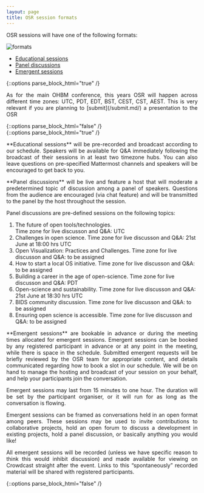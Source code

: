 ```yaml
---
layout: page
title: OSR session formats
---
```


OSR sessions will have one of the following formats:

<img align="center" src="../img/osr_themes_eao_geg.svg" alt="formats">

- [Educational sessions](#educational)
- [Panel discussions](#panel)
- [Emergent sessions](#emergent)

{::options parse_block_html="true" /}
<p align="justify">
As for the main OHBM conference, this years OSR will happen across different time zones: UTC, PDT, EDT, BST, CEST, CST, AEST. This is very relevant if you are planning to [submit](/submit.md/) a presentation to the OSR
</p>
{::options parse_block_html="false" /}
<div id='educational'></div>
{::options parse_block_html="true" /}
<p align="justify">**Educational sessions** will be pre-recorded and broadcast according to our schedule. Speakers will be available for Q&A immediately following the broadcast of their sessions in at least two timezone hubs. You can also leave questions on pre-specified Mattermost channels and speakers will be encouraged to get back to you.
</p>
<div id='panel'></div>
<p align="justify">**Panel discussions** will be live and feature a host that will moderate a predetermined topic of discussion among a panel of speakers. Questions from the audience are encouraged (via chat feature) and will be transmitted to the panel by the host throughout the session.</p>
<p align="justify">Panel discussions are pre-defined sessions on the following topics: </p>

1.  The future of open tools/technologies.  
      Time zone for live discusson and Q&A: UTC
2.  Challenges in open science. 
      Time zone for live discusson and Q&A: 21st June at 18:00 hrs UTC
3.  Open Visualization: Practices and Challenges. 
      Time zone for live discusson and Q&A: to be assigned
4.  How to start a local OS initiative. 
      Time zone for live discusson and Q&A: to be assigned
5.  Building a career in the age of open-science. 
      Time zone for live discusson and Q&A: PDT
6.  Open-science and sustainability. 
      Time zone for live discusson and Q&A: 21st June at 18:30 hrs UTC
7.  BIDS community discussion. 
      Time zone for live discusson and Q&A: to be assigned
8.  Ensuring open science is accessible. 
      Time zone for live discusson and Q&A: to be assigned

<div id='emergent'></div>
<p align="justify">**Emergent sessions** are bookable in advance or during the meeting times allocated for emergent sessions. Emergent sessions can be booked by any registered participant in advance or at any point in the meeting, while there is space in the schedule. Submitted emergent requests will be briefly reviewed by the OSR team for appropriate content, and details communicated regarding how to book a slot in our schedule. We will be on hand to manage the hosting and broadcast of your session on your behalf, and help your participants join the conversation.</p>
<p align="justify">Emergent sessions may last from 15 minutes to one hour. The duration will be set by the participant organiser, or it will run for as long as the conversation is flowing.</p>
<p align="justify">Emergent sessions can be framed as conversations held in an open format among peers. These sessions may be used to invite contributions to collaborative projects, hold an open forum to discuss a development in existing projects, hold a panel discussion, or basically anything you would like!</p>
<p align="justify">All emergent sessions will be recorded (unless we have specific reason to think this would inhibit discussion) and made available for viewing on Crowdcast straight after the event. Links to this “spontaneously” recorded material will be shared with registered participants.
</p>
{::options parse_block_html="false" /}
